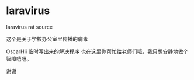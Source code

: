 laravirus
=========

laravirus rat source

这个是关于学校办公室里传播的病毒

OscarHii 临时写出来的解决程序 也在这里你帮忙给老师们哦，我只想安静地做个智障嘻嘻。

谢谢
